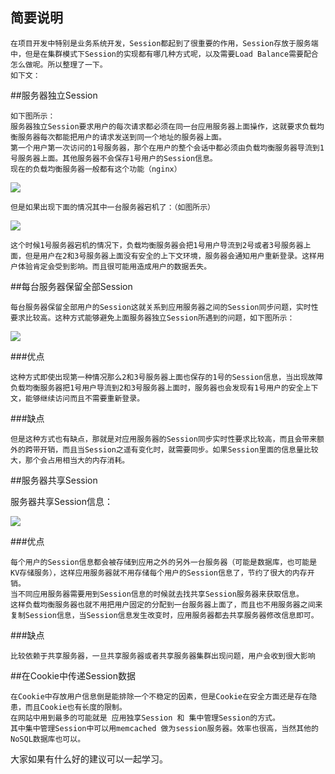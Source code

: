 ## 简要说明

```
在项目开发中特别是业务系统开发，Session都起到了很重要的作用，Session存放于服务端中，但是在集群模式下Session的实现都有哪几种方式呢，以及需要Load Balance需要配合怎么做呢。所以整理了一下。
如下文：
```

 ##服务器独立Session

```
如下图所示：
服务器独立Session要求用户的每次请求都必须在同一台应用服务器上面操作，这就要求负载均衡服务器每次都能把用户的请求发送到同一个地址的服务器上面。
第一个用户第一次访问的1号服务器，那个在用户的整个会话中都必须由负载均衡服务器导流到1号服务器上面。其他服务器不会保存1号用户的Session信息。
现在的负载均衡服务器一般都有这个功能（nginx）
```

![](http://img.soaer.com/blog/5.jpg)

```
但是如果出现下面的情况其中一台服务器宕机了：（如图所示）
```

![](http://img.soaer.com/blog/6.jpg)

```
这个时候1号服务器宕机的情况下，负载均衡服务器会把1号用户导流到2号或者3号服务器上面，但是用户在2和3号服务器上面没有安全的上下文环境，服务器会通知用户重新登录。这样用户体验肯定会受到影响。而且很可能用造成用户的数据丢失。
```

##每台服务器保留全部Session

```
每台服务器保留全部用户的Session这就关系到应用服务器之间的Session同步问题，实时性要求比较高。这种方式能够避免上面服务器独立Session所遇到的问题，如下图所示：
```

![](http://img.soaer.com/blog/7.jpg)

###优点

```
这种方式即使出现第一种情况那么2和3号服务器上面也保存的1号的Session信息，当出现故障负载均衡服务器把1号用户导流到2和3号服务器上面时，服务器也会发现有1号用户的安全上下文，能够继续访问而且不需要重新登录。
```

###缺点

```
但是这种方式也有缺点，那就是对应用服务器的Session同步实时性要求比较高，而且会带来额外的跨带开销，而且当Session之遥有变化时，就需要同步。如果Session里面的信息量比较大，那个会占用相当大的内存消耗。
```

##服务器共享Session

服务器共享Session信息：

![](http://img.soaer.com/blog/8.jpg)

###优点

```
每个用户的Session信息都会被存储到应用之外的另外一台服务器（可能是数据库，也可能是KV存储服务），这样应用服务器就不用存储每个用户的Session信息了，节约了很大的内存开销。
当不同应用服务器需要用到Session信息的时候就去找共享Session服务器来获取信息。
这样负载均衡服务器也就不用把用户固定的分配到一台服务器上面了，而且也不用服务器之间来复制Session信息，当Session信息发生改变时，应用服务器都去共享服务器修改信息即可。
```

###缺点

```
比较依赖于共享服务器，一旦共享服务器或者共享服务器集群出现问题，用户会收到很大影响
```


##在Cookie中传递Session数据
```
在Cookie中存放用户信息倒是能排除一个不稳定的因素，但是Cookie在安全方面还是存在隐患，而且Cookie也有长度的限制。
在网站中用到最多的可能就是 应用独享Session 和 集中管理Session的方式。
其中集中管理Session中可以用memcached 做为session服务器。效率也很高，当然其他的NoSQL数据库也可以。
```

大家如果有什么好的建议可以一起学习。